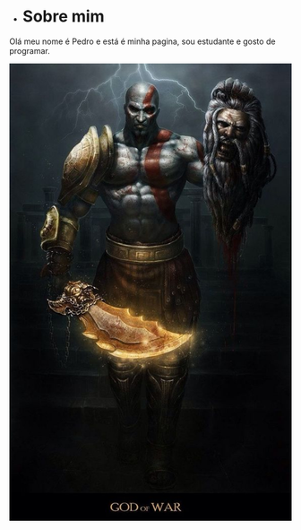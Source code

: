 - # Sobre mim
 Olá meu nome é Pedro e está é minha pagina, sou estudante e gosto de programar.
 
<img src="KRATOS.jpg" alt="Texto alternativo" title="KRATOS" />

<!---
Obscure777/Obscure777 is a ✨ special ✨ repository because its `README.md` (this file) appears on your GitHub profile.
You can click the Preview link to take a look at your changes.
--->
